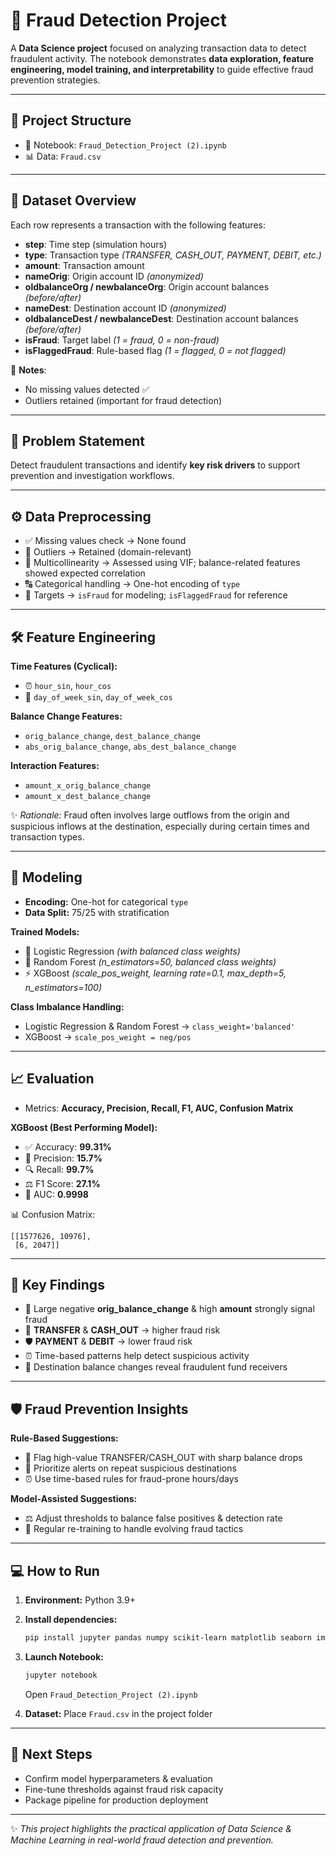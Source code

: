 # 🚨 Fraud Detection Project

A **Data Science project** focused on analyzing transaction data to detect fraudulent activity. The notebook demonstrates **data exploration, feature engineering, model training, and interpretability** to guide effective fraud prevention strategies.

---

## 📂 Project Structure

* 📒 Notebook: `Fraud_Detection_Project (2).ipynb`
* 📊 Data: `Fraud.csv`

---

## 📑 Dataset Overview

Each row represents a transaction with the following features:

* **step**: Time step (simulation hours)
* **type**: Transaction type *(TRANSFER, CASH\_OUT, PAYMENT, DEBIT, etc.)*
* **amount**: Transaction amount
* **nameOrig**: Origin account ID *(anonymized)*
* **oldbalanceOrg / newbalanceOrg**: Origin account balances *(before/after)*
* **nameDest**: Destination account ID *(anonymized)*
* **oldbalanceDest / newbalanceDest**: Destination account balances *(before/after)*
* **isFraud**: Target label *(1 = fraud, 0 = non-fraud)*
* **isFlaggedFraud**: Rule-based flag *(1 = flagged, 0 = not flagged)*

🔎 **Notes**:

* No missing values detected ✅
* Outliers retained (important for fraud detection)

---

## 🎯 Problem Statement

Detect fraudulent transactions and identify **key risk drivers** to support prevention and investigation workflows.

---

## ⚙️ Data Preprocessing

* ✅ Missing values check → None found
* 📌 Outliers → Retained (domain-relevant)
* 🔄 Multicollinearity → Assessed using VIF; balance-related features showed expected correlation
* 🔠 Categorical handling → One-hot encoding of `type`
* 🎯 Targets → `isFraud` for modeling; `isFlaggedFraud` for reference

---

## 🛠️ Feature Engineering

**Time Features (Cyclical):**

* ⏰ `hour_sin`, `hour_cos`
* 📅 `day_of_week_sin`, `day_of_week_cos`

**Balance Change Features:**

* `orig_balance_change`, `dest_balance_change`
* `abs_orig_balance_change`, `abs_dest_balance_change`

**Interaction Features:**

* `amount_x_orig_balance_change`
* `amount_x_dest_balance_change`

✨ *Rationale:* Fraud often involves large outflows from the origin and suspicious inflows at the destination, especially during certain times and transaction types.

---

## 🤖 Modeling

* **Encoding:** One-hot for categorical `type`
* **Data Split:** 75/25 with stratification

**Trained Models:**

* 🔹 Logistic Regression *(with balanced class weights)*
* 🌲 Random Forest *(n\_estimators=50, balanced class weights)*
* ⚡ XGBoost *(scale\_pos\_weight, learning rate=0.1, max\_depth=5, n\_estimators=100)*

**Class Imbalance Handling:**

* Logistic Regression & Random Forest → `class_weight='balanced'`
* XGBoost → `scale_pos_weight = neg/pos`

---

## 📈 Evaluation

* Metrics: **Accuracy, Precision, Recall, F1, AUC, Confusion Matrix**

**XGBoost (Best Performing Model):**

* ✅ Accuracy: **99.31%**
* 🎯 Precision: **15.7%**
* 🔍 Recall: **99.7%**
* ⚖️ F1 Score: **27.1%**
* 🚀 AUC: **0.9998**

📊 Confusion Matrix:

```
[[1577626, 10976],
 [6, 2047]]
```

---

## 🔑 Key Findings

* 💸 Large negative **orig\_balance\_change** & high **amount** strongly signal fraud
* 🔄 **TRANSFER** & **CASH\_OUT** → higher fraud risk
* 🛡️ **PAYMENT** & **DEBIT** → lower fraud risk
* ⏰ Time-based patterns help detect suspicious activity
* 📌 Destination balance changes reveal fraudulent fund receivers

---

## 🛡️ Fraud Prevention Insights

**Rule-Based Suggestions:**

* 🚩 Flag high-value TRANSFER/CASH\_OUT with sharp balance drops
* 🚩 Prioritize alerts on repeat suspicious destinations
* ⏰ Use time-based rules for fraud-prone hours/days

**Model-Assisted Suggestions:**

* ⚖️ Adjust thresholds to balance false positives & detection rate
* 🔄 Regular re-training to handle evolving fraud tactics

---

## 💻 How to Run

1. **Environment:** Python 3.9+

2. **Install dependencies:**

   ```bash
   pip install jupyter pandas numpy scikit-learn matplotlib seaborn imbalanced-learn xgboost shap
   ```

3. **Launch Notebook:**

   ```bash
   jupyter notebook
   ```

   Open `Fraud_Detection_Project (2).ipynb`

4. **Dataset:** Place `Fraud.csv` in the project folder

---

## 📌 Next Steps

* Confirm model hyperparameters & evaluation
* Fine-tune thresholds against fraud risk capacity
* Package pipeline for production deployment

---

✨ *This project highlights the practical application of Data Science & Machine Learning in real-world fraud detection and prevention.*
